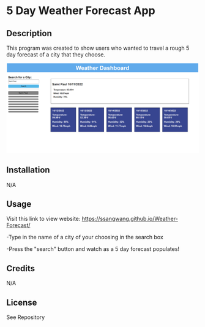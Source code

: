 # 5 Day Weather Forecast App 

## Description
This program was created to show users who wanted to travel a rough 5 day forecast of a city that they choose. 

![Getting Started](WeatherForecast.PNG)

## Installation
N/A

## Usage

Visit this link to view website: https://ssangwang.github.io/Weather-Forecast/

-Type in the name of a city of your choosing in the search box

-Press the "search" button and watch as a 5 day forecast populates! 

## Credits 
N/A

## License
See Repository 